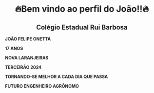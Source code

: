 **<h1 align="center"> 🔥Bem vindo ao perfil do João!!🔥</h1>**

**<h2 align="center"> Colégio Estadual Rui Barbosa</h2>**

**JOÃO FELIPE ONETTA**

**17 ANOS**

**NOVA LARANJEIRAS**

**TERCEIRÃO 2024**

**TORNANDO-SE MELHOR A CADA DIA QUE PASSA**

**FUTURO ENGENHEIRO AGRÔNOMO**


                                     
                                     


                                       

 
